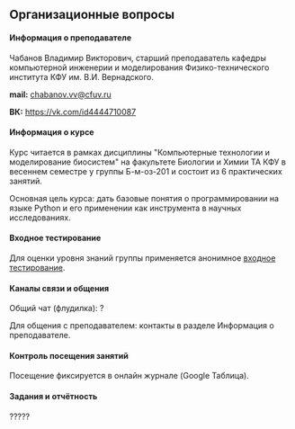 ## Организационные вопросы

#### Информация о преподавателе

Чабанов Владимир Викторович, старший преподаватель кафедры компьютерной инженерии и моделирования Физико-технического института КФУ им. В.И. Вернадского.

**mail:** chabanov.vv@cfuv.ru

**ВК:** https://vk.com/id4444710087



#### Информация о курсе

Курс читается в рамках дисциплины "Компьютерные технологии и моделирование биосистем" на факультете Биологии и Химии ТА КФУ в весеннем семестре у группы Б-м-оз-201 и состоит из 6 практических занятий.

Основная цель курса: дать базовые понятия о программировании на языке Python и его применении как инструмента в научных исследованиях.



#### Входное тестирование

Для оценки уровня знаний группы применяется анонимное [входное тестирование](https://docs.google.com/forms/d/e/1FAIpQLSeHHWxKujejuXvhfJbXoC4uPnbEdlvpaSgDnpk4LgfMUQHT9A/viewform?usp=sf_link). 



#### Каналы связи и общения

Общий чат (флудилка): ?

Для общения с преподавателем: контакты в разделе Информация о преподавателе.



#### Контроль посещения занятий

Посещение фиксируется в онлайн журнале (Google Таблица).



#### Задания и отчётность

?????
